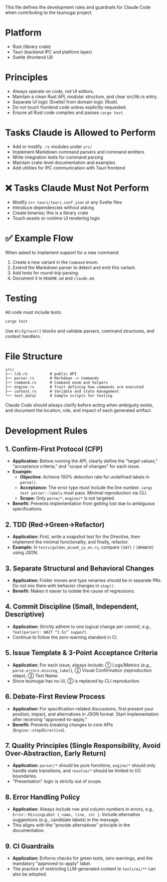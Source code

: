 This file defines the development rules and guardrails for Claude Code when contributing to the tsumugai project.

# Platform

- Rust (library crate)
- Tauri (backend IPC and platform layer)
- Svelte (frontend UI)

# Principles

- Always operate on code, not UI editors.
- Maintain a clean Rust API, modular structure, and clear src/lib.rs entry.
- Separate UI logic (Svelte) from domain logic (Rust).
- Do not touch frontend code unless explicitly requested.
- Ensure all Rust code compiles and passes `cargo test`.

# Tasks Claude is Allowed to Perform

- Add or modify `.rs` modules under `src/`
- Implement Markdown command parsers and command emitters
- Write integration tests for command parsing
- Maintain crate-level documentation and examples
- Add utilities for IPC communication with Tauri frontend

# ❌ Tasks Claude Must Not Perform

- Modify `src-tauri/tauri.conf.json` or any Svelte files
- Introduce dependencies without asking
- Create binaries; this is a library crate
- Touch assets or runtime UI rendering logic

# ✅ Example Flow

When asked to implement support for a new command:

1.  Create a new variant in the `Command` enum.
2.  Extend the Markdown parser to detect and emit this variant.
3.  Add tests for round-trip parsing.
4.  Document it in `README.md` and `claude.md`.

# Testing

All code must include tests:

```bash
cargo test
```

Use `#[cfg(test)]` blocks and validate parsers, command structures, and context handlers.

# File Structure

```
src/
├── lib.rs          # public API
├── parser.rs       # Markdown -> Commands
├── command.rs      # Command enum and helpers
├── engine.rs       # Trait defining how commands are executed
├── context.rs      # Variable and state management
└── test_data/      # Sample scripts for testing
```

Claude Code should always clarify before acting when ambiguity exists, and document the location, role, and impact of each generated artifact.

# Development Rules

## 1. Confirm-First Protocol (CFP)

-   **Application:** Before running the API, clearly define the "target values," "acceptance criteria," and "scope of changes" for each issue.
-   **Example:**
    -   **Objective:** Achieve 100% detection rate for undefined labels in `parse()`.
    -   **Acceptance:** The error type must include the line number. `cargo test parser::labels` must pass. Minimal reproduction via CLI.
    -   **Scope:** Only `parse/*`, `engine/*` is not targeted.
-   **Benefit:** Prevents implementation from getting lost due to ambiguous specifications.

## 2. TDD (Red→Green→Refactor)

-   **Application:** First, write a snapshot test for the Directive, then implement the minimal functionality, and finally, refactor.
-   **Example:** In `tests/golden_mixed_ja_en.rs`, compare `[SAY]` / `[BRANCH]` using JSON.

## 3. Separate Structural and Behavioral Changes

-   **Application:** Folder moves and type renames should be in separate PRs. Do not mix them with behavior changes in `step()`.
-   **Benefit:** Makes it easier to isolate the cause of regressions.

## 4. Commit Discipline (Small, Independent, Descriptive)

-   **Application:** Strictly adhere to one logical change per commit, e.g., `feat(parser): WAIT “1.5s” support`.
-   Continue to follow the zero-warning standard in CI.

## 5. Issue Template & 3-Point Acceptance Criteria

-   **Application:** For each issue, always include: ① Logs/Metrics (e.g., `parse.errors.missing_label`), ② Visual Confirmation (reproduction steps), ③ Test Name.
-   Since tsumugai has no UI, ② is replaced by CLI reproduction.

## 6. Debate-First Review Process

-   **Application:** For specification-related discussions, first present your position, impact, and alternatives in JSON format. Start implementation after receiving "approved-to-apply."
-   **Benefit:** Prevents breaking changes to core APIs (`Engine::step`/`Directive`).

## 7. Quality Principles (Single Responsibility, Avoid Over-Abstraction, Early Return)

-   **Application:** `parser/*` should be pure functions, `engine/*` should only handle state transitions, and `resolve/*` should be limited to I/O boundaries.
-   "Presentation" logic is strictly out of scope.

## 8. Error Handling Policy

-   **Application:** Always include row and column numbers in errors, e.g., `Error::MissingLabel { name, line, col }`. Include alternative suggestions (e.g., candidate labels) in the message.
-   This aligns with the "provide alternatives" principle in the documentation.

## 9. CI Guardrails

-   **Application:** Enforce checks for green tests, zero warnings, and the mandatory "approved-to-apply" label.
-   The practice of restricting LLM-generated content to `tools/ai/**` can also be adopted.

